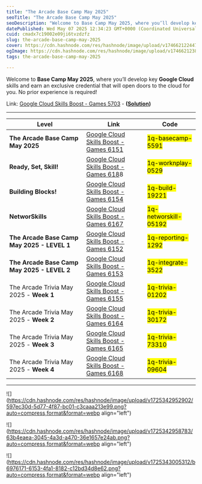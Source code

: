 ```yaml
---
title: "The Arcade Base Camp May 2025"
seoTitle: "The Arcade Base Camp May 2025"
seoDescription: "Welcome to Base Camp May 2025, where you’ll develop key Google Cloud skills and earn an exclusive credential that will open doors to the cloud for you. No p"
datePublished: Wed May 07 2025 12:34:23 GMT+0000 (Coordinated Universal Time)
cuid: cmadx7c19002e09ji6tvzdzfz
slug: the-arcade-base-camp-may-2025
cover: https://cdn.hashnode.com/res/hashnode/image/upload/v1746621224475/d07e92b5-bdd2-473e-a46a-b879a79ed0c3.png
ogImage: https://cdn.hashnode.com/res/hashnode/image/upload/v1746621238111/4e77fc03-ffd0-4c45-b1bc-565d677b25fa.png
tags: the-arcade-base-camp-may-2025

---
```


Welcome to **Base Camp May 2025**, where you’ll develop key **Google Cloud** skills and earn an exclusive credential that will open doors to the cloud for you. No prior experience is required!

Link: [Google Cloud Skills Boost - Games 5703](https://www.cloudskillsboost.google/games/5703/labs/36448) - **(**[**Solution**](https://eplus.dev/start-here-dont-skip-this-arcade-lab)**)**

---

| **Level** | **Link** | **Code** |
| --- | --- | --- |
| **The Arcade Base Camp May 2025** | [Google Cloud Skills Boost - Games 6151](https://www.cloudskillsboost.google/games/6151) | <mark>1q-basecamp-5591</mark> |
| **Ready, Set, Skill!** | [Google Cloud Skills Boost - Games 618](https://www.cloudskillsboost.google/games/6188)8 | <mark>1q-worknplay-0529</mark> |
| **Building Blocks!** | [Google Cloud Skills Boost - Games 6154](https://www.cloudskillsboost.google/games/6154) | <mark>1q-build-19221</mark> |
| **NetworSkills** | [Google Cloud Skills Boost - Games 6167](https://www.cloudskillsboost.google/games/6167) | <mark>1q-networskill-05192</mark> |
| **The Arcade Base Camp May 2025 - LEVEL 1** | [Google Cloud Skills Boost - Games 6152](https://www.cloudskillsboost.google/games/6152) | <mark>1q-reporting-1292</mark> |
| **The Arcade Base Camp May 2025 - LEVEL 2** | [Google Cloud Skills Boost - Games 6153](https://www.cloudskillsboost.google/games/6153) | <mark>1q-integrate-3522</mark> |
| The Arcade Trivia May 2025 - **Week 1** | [Google Cloud Skills Boost - Games 6155](https://www.cloudskillsboost.google/games/6155) | <mark>1q-trivia-01202</mark> |
| The Arcade Trivia May 2025 - **Week 2** | [Google Cloud Skills Boost - Games 6164](https://www.cloudskillsboost.google/games/6164) | <mark>1q-trivia-30172</mark> |
| The Arcade Trivia May 2025 - **Week 3** | [Google Cloud Skills Boost - Games 6165](https://www.cloudskillsboost.google/games/6165) | <mark>1q-trivia-73310</mark> |
| The Arcade Trivia May 2025 - **Week 4** | [Google Cloud Skills Boost - Games 6168](https://www.cloudskillsboost.google/games/6168) | <mark>1q-trivia-09604</mark> |

---

![](https://cdn.hashnode.com/res/hashnode/image/upload/v1725342952902/597ec30d-5d77-4f87-bc01-c3caaa213e99.png?auto=compress,format&format=webp align="left")

![](https://cdn.hashnode.com/res/hashnode/image/upload/v1725342958783/63b4eaea-3045-4a3d-a470-36e1657e24ab.png?auto=compress,format&format=webp align="left")

![](https://cdn.hashnode.com/res/hashnode/image/upload/v1725343005312/b6976171-6153-4fa1-8182-c12bd34d8e62.png?auto=compress,format&format=webp align="left")